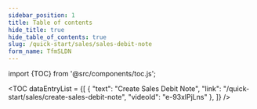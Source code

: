 ```yaml
---
sidebar_position: 1
title: Table of contents
hide_title: true
hide_table_of_contents: true 
slug: /quick-start/sales/sales-debit-note 
form_name: TfmSLDN
---
```


import {TOC} from '@src/components/toc.js';

<TOC
dataEntryList = {[
{
  "text": "Create Sales Debit Note", 
  "link": "/quick-start/sales/create-sales-debit-note",
  "videoId": "e-93xlPjLns"
},
]}
/>
